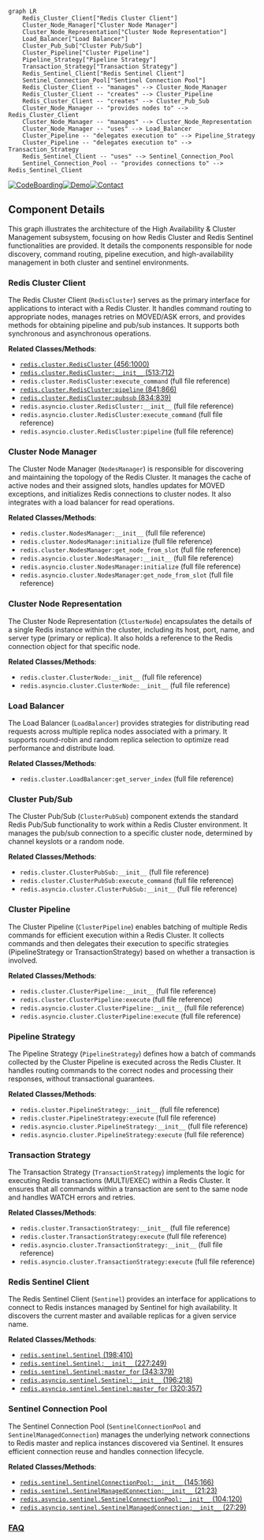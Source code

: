 ```mermaid
graph LR
    Redis_Cluster_Client["Redis Cluster Client"]
    Cluster_Node_Manager["Cluster Node Manager"]
    Cluster_Node_Representation["Cluster Node Representation"]
    Load_Balancer["Load Balancer"]
    Cluster_Pub_Sub["Cluster Pub/Sub"]
    Cluster_Pipeline["Cluster Pipeline"]
    Pipeline_Strategy["Pipeline Strategy"]
    Transaction_Strategy["Transaction Strategy"]
    Redis_Sentinel_Client["Redis Sentinel Client"]
    Sentinel_Connection_Pool["Sentinel Connection Pool"]
    Redis_Cluster_Client -- "manages" --> Cluster_Node_Manager
    Redis_Cluster_Client -- "creates" --> Cluster_Pipeline
    Redis_Cluster_Client -- "creates" --> Cluster_Pub_Sub
    Cluster_Node_Manager -- "provides nodes to" --> Redis_Cluster_Client
    Cluster_Node_Manager -- "manages" --> Cluster_Node_Representation
    Cluster_Node_Manager -- "uses" --> Load_Balancer
    Cluster_Pipeline -- "delegates execution to" --> Pipeline_Strategy
    Cluster_Pipeline -- "delegates execution to" --> Transaction_Strategy
    Redis_Sentinel_Client -- "uses" --> Sentinel_Connection_Pool
    Sentinel_Connection_Pool -- "provides connections to" --> Redis_Sentinel_Client
```
[![CodeBoarding](https://img.shields.io/badge/Generated%20by-CodeBoarding-9cf?style=flat-square)](https://github.com/CodeBoarding/GeneratedOnBoardings)[![Demo](https://img.shields.io/badge/Try%20our-Demo-blue?style=flat-square)](https://www.codeboarding.org/demo)[![Contact](https://img.shields.io/badge/Contact%20us%20-%20contact@codeboarding.org-lightgrey?style=flat-square)](mailto:contact@codeboarding.org)

## Component Details

This graph illustrates the architecture of the High Availability & Cluster Management subsystem, focusing on how Redis Cluster and Redis Sentinel functionalities are provided. It details the components responsible for node discovery, command routing, pipeline execution, and high-availability management in both cluster and sentinel environments.

### Redis Cluster Client
The Redis Cluster Client (`RedisCluster`) serves as the primary interface for applications to interact with a Redis Cluster. It handles command routing to appropriate nodes, manages retries on MOVED/ASK errors, and provides methods for obtaining pipeline and pub/sub instances. It supports both synchronous and asynchronous operations.


**Related Classes/Methods**:

- <a href="https://github.com/redis/redis-py/blob/master/redis/cluster.py#L456-L1000" target="_blank" rel="noopener noreferrer">`redis.cluster.RedisCluster` (456:1000)</a>
- <a href="https://github.com/redis/redis-py/blob/master/redis/cluster.py#L513-L712" target="_blank" rel="noopener noreferrer">`redis.cluster.RedisCluster:__init__` (513:712)</a>
- `redis.cluster.RedisCluster:execute_command` (full file reference)
- <a href="https://github.com/redis/redis-py/blob/master/redis/cluster.py#L841-L866" target="_blank" rel="noopener noreferrer">`redis.cluster.RedisCluster:pipeline` (841:866)</a>
- <a href="https://github.com/redis/redis-py/blob/master/redis/cluster.py#L834-L839" target="_blank" rel="noopener noreferrer">`redis.cluster.RedisCluster:pubsub` (834:839)</a>
- `redis.asyncio.cluster.RedisCluster:__init__` (full file reference)
- `redis.asyncio.cluster.RedisCluster:execute_command` (full file reference)
- `redis.asyncio.cluster.RedisCluster:pipeline` (full file reference)


### Cluster Node Manager
The Cluster Node Manager (`NodesManager`) is responsible for discovering and maintaining the topology of the Redis Cluster. It manages the cache of active nodes and their assigned slots, handles updates for MOVED exceptions, and initializes Redis connections to cluster nodes. It also integrates with a load balancer for read operations.


**Related Classes/Methods**:

- `redis.cluster.NodesManager:__init__` (full file reference)
- `redis.cluster.NodesManager:initialize` (full file reference)
- `redis.cluster.NodesManager:get_node_from_slot` (full file reference)
- `redis.asyncio.cluster.NodesManager:__init__` (full file reference)
- `redis.asyncio.cluster.NodesManager:initialize` (full file reference)
- `redis.asyncio.cluster.NodesManager:get_node_from_slot` (full file reference)


### Cluster Node Representation
The Cluster Node Representation (`ClusterNode`) encapsulates the details of a single Redis instance within the cluster, including its host, port, name, and server type (primary or replica). It also holds a reference to the Redis connection object for that specific node.


**Related Classes/Methods**:

- `redis.cluster.ClusterNode:__init__` (full file reference)
- `redis.asyncio.cluster.ClusterNode:__init__` (full file reference)


### Load Balancer
The Load Balancer (`LoadBalancer`) provides strategies for distributing read requests across multiple replica nodes associated with a primary. It supports round-robin and random replica selection to optimize read performance and distribute load.


**Related Classes/Methods**:

- `redis.cluster.LoadBalancer:get_server_index` (full file reference)


### Cluster Pub/Sub
The Cluster Pub/Sub (`ClusterPubSub`) component extends the standard Redis Pub/Sub functionality to work within a Redis Cluster environment. It manages the pub/sub connection to a specific cluster node, determined by channel keyslots or a random node.


**Related Classes/Methods**:

- `redis.cluster.ClusterPubSub:__init__` (full file reference)
- `redis.cluster.ClusterPubSub:execute_command` (full file reference)
- `redis.asyncio.cluster.ClusterPubSub:__init__` (full file reference)


### Cluster Pipeline
The Cluster Pipeline (`ClusterPipeline`) enables batching of multiple Redis commands for efficient execution within a Redis Cluster. It collects commands and then delegates their execution to specific strategies (PipelineStrategy or TransactionStrategy) based on whether a transaction is involved.


**Related Classes/Methods**:

- `redis.cluster.ClusterPipeline:__init__` (full file reference)
- `redis.cluster.ClusterPipeline:execute` (full file reference)
- `redis.asyncio.cluster.ClusterPipeline:__init__` (full file reference)
- `redis.asyncio.cluster.ClusterPipeline:execute` (full file reference)


### Pipeline Strategy
The Pipeline Strategy (`PipelineStrategy`) defines how a batch of commands collected by the Cluster Pipeline is executed across the Redis Cluster. It handles routing commands to the correct nodes and processing their responses, without transactional guarantees.


**Related Classes/Methods**:

- `redis.cluster.PipelineStrategy:__init__` (full file reference)
- `redis.cluster.PipelineStrategy:execute` (full file reference)
- `redis.asyncio.cluster.PipelineStrategy:__init__` (full file reference)
- `redis.asyncio.cluster.PipelineStrategy:execute` (full file reference)


### Transaction Strategy
The Transaction Strategy (`TransactionStrategy`) implements the logic for executing Redis transactions (MULTI/EXEC) within a Redis Cluster. It ensures that all commands within a transaction are sent to the same node and handles WATCH errors and retries.


**Related Classes/Methods**:

- `redis.cluster.TransactionStrategy:__init__` (full file reference)
- `redis.cluster.TransactionStrategy:execute` (full file reference)
- `redis.asyncio.cluster.TransactionStrategy:__init__` (full file reference)
- `redis.asyncio.cluster.TransactionStrategy:execute` (full file reference)


### Redis Sentinel Client
The Redis Sentinel Client (`Sentinel`) provides an interface for applications to connect to Redis instances managed by Sentinel for high availability. It discovers the current master and available replicas for a given service name.


**Related Classes/Methods**:

- <a href="https://github.com/redis/redis-py/blob/master/redis/sentinel.py#L198-L410" target="_blank" rel="noopener noreferrer">`redis.sentinel.Sentinel` (198:410)</a>
- <a href="https://github.com/redis/redis-py/blob/master/redis/sentinel.py#L227-L249" target="_blank" rel="noopener noreferrer">`redis.sentinel.Sentinel:__init__` (227:249)</a>
- <a href="https://github.com/redis/redis-py/blob/master/redis/sentinel.py#L343-L379" target="_blank" rel="noopener noreferrer">`redis.sentinel.Sentinel:master_for` (343:379)</a>
- <a href="https://github.com/redis/redis-py/blob/master/redis/asyncio/sentinel.py#L196-L218" target="_blank" rel="noopener noreferrer">`redis.asyncio.sentinel.Sentinel:__init__` (196:218)</a>
- <a href="https://github.com/redis/redis-py/blob/master/redis/asyncio/sentinel.py#L320-L357" target="_blank" rel="noopener noreferrer">`redis.asyncio.sentinel.Sentinel:master_for` (320:357)</a>


### Sentinel Connection Pool
The Sentinel Connection Pool (`SentinelConnectionPool` and `SentinelManagedConnection`) manages the underlying network connections to Redis master and replica instances discovered via Sentinel. It ensures efficient connection reuse and handles connection lifecycle.


**Related Classes/Methods**:

- <a href="https://github.com/redis/redis-py/blob/master/redis/sentinel.py#L145-L166" target="_blank" rel="noopener noreferrer">`redis.sentinel.SentinelConnectionPool:__init__` (145:166)</a>
- <a href="https://github.com/redis/redis-py/blob/master/redis/sentinel.py#L21-L23" target="_blank" rel="noopener noreferrer">`redis.sentinel.SentinelManagedConnection:__init__` (21:23)</a>
- <a href="https://github.com/redis/redis-py/blob/master/redis/asyncio/sentinel.py#L104-L120" target="_blank" rel="noopener noreferrer">`redis.asyncio.sentinel.SentinelConnectionPool:__init__` (104:120)</a>
- <a href="https://github.com/redis/redis-py/blob/master/redis/asyncio/sentinel.py#L27-L29" target="_blank" rel="noopener noreferrer">`redis.asyncio.sentinel.SentinelManagedConnection:__init__` (27:29)</a>




### [FAQ](https://github.com/CodeBoarding/GeneratedOnBoardings/tree/main?tab=readme-ov-file#faq)